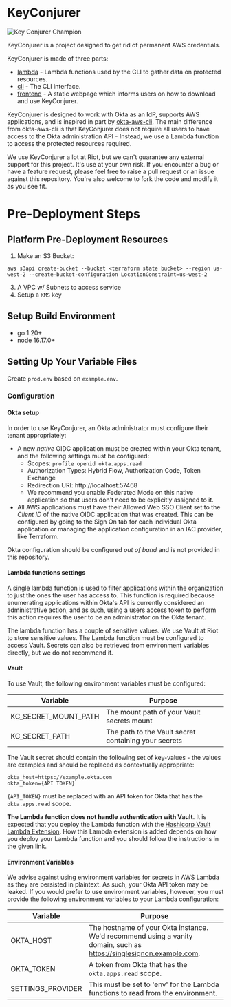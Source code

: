 # KeyConjurer

![Key Conjurer Champion](docs/champion.png)

KeyConjurer is a project designed to get rid of permanent AWS credentials.

KeyConjurer is made of three parts:

- [lambda](./lambda/) - Lambda functions used by the CLI to gather data on protected resources.
- [cli](./cli/) - The CLI interface.
- [frontend](./frontend/) - A static webpage which informs users on how to download and use KeyConjurer.

KeyConjurer is designed to work with Okta as an IdP, supports AWS applications, and is inspired in part by [okta-aws-cli](https://github.com/okta/okta-aws-cli). The main difference from okta-aws-cli is that KeyConjurer does not require all users to have access to the Okta administration API - Instead, we use a Lambda function to access the protected resources required.

We use KeyConjurer a lot at Riot, but we can't guarantee any external support for this project. It's use at your own risk. If you encounter a bug or have a feature request, please feel free to raise a pull request or an issue against this repository. You're also welcome to fork the code and modify it as you see fit.


# Pre-Deployment Steps

## Platform Pre-Deployment Resources

1. Make an S3 Bucket:

```
aws s3api create-bucket --bucket <terraform state bucket> --region us-west-2 --create-bucket-configuration LocationConstraint=us-west-2
```

3. A VPC w/ Subnets to access service
4. Setup a `KMS` key

## Setup Build Environment

- go 1.20+
- node 16.17.0+

## Setting Up Your Variable Files

Create `prod.env` based on `example.env`.

### Configuration

#### Okta setup

In order to use KeyConjurer, an Okta administrator must configure their tenant appropriately:

* A new _native_ OIDC application must be created within your Okta tenant, and the following settings must be configured:
  * Scopes: `profile openid okta.apps.read`
  * Authorization Types: Hybrid Flow, Authorization Code, Token Exchange
  * Redirection URI: http://localhost:57468
  * We recommend you enable Federated Mode on this native application so that users don't need to be explicitly assigned to it.
* All AWS applications must have their Allowed Web SSO Client set to the _Client ID_ of the native OIDC application that was created. This can be configured by going to the Sign On tab for each individual Okta application or managing the application configuration in an IAC provider, like Terraform.

Okta configuration should be configured _out of band_ and is not provided in this repository.

#### Lambda functions settings

A single lambda function is used to filter applications within the organization to just the ones the user has access to. This function is required because enumerating applications within Okta's API is currently considered an administrative action, and as such, using a users access token to perform this action requires the user to be an administrator on the Okta tenant.

The lambda function has a couple of sensitive values. We use Vault at Riot to store sensitive values. The Lambda function must be configured to access Vault. Secrets can also be retrieved from environment variables directly, but we do not recommend it.

#### Vault

To use Vault, the following environment variables must be configured:

| Variable          | Purpose                                                           |
| ----------------- | ----------------------------------------------------------------- |
| KC_SECRET_MOUNT_PATH | The mount path of your Vault secrets mount                  |
| KC_SECRET_PATH | The path to the Vault secret containing your secrets              |

The Vault secret should contain the following set of key-values - the values are examples and should be replaced as contextually appropriate:

```
okta_host=https://example.okta.com
okta_token={API TOKEN}
```

`{API_TOKEN}` must be replaced with an API token for Okta that has the `okta.apps.read` scope.

**The Lambda function does not handle authentication with Vault**. It is expected that you deploy the Lambda function with the [Hashicorp Vault Lambda Extension](https://developer.hashicorp.com/vault/docs/platform/aws/lambda-extension). How this Lambda extension is added depends on how you deploy your Lambda function and you should follow the instructions in the given link.

#### Environment Variables

We advise against using environment variables for secrets in AWS Lambda as they are persisted in plaintext. As such, your Okta API token may be leaked. If you would prefer to use environment variables, however, you must provide the following environment variables to your Lambda configuration:

| Variable          | Purpose                                                           |
| ----------------- | ----------------------------------------------------------------- |
| OKTA_HOST | The hostname of your Okta instance. We'd recommend using a vanity domain, such as https://singlesignon.example.com. |
| OKTA_TOKEN | A token from Okta that has the `okta.apps.read` scope. |
| SETTINGS_PROVIDER | This must be set to 'env' for the Lambda functions to read from the environment. |
